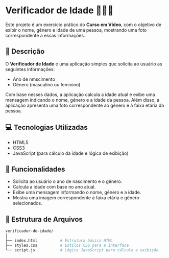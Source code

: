 # Verificador de Idade 👩🏻‍🦲

Este projeto é um exercício prático do **Curso em Vídeo**, com o objetivo de exibir o nome, gênero e idade de uma pessoa, mostrando uma foto correspondente a essas informações.

## 📝 Descrição

O **Verificador de Idade** é uma aplicação simples que solicita ao usuário as seguintes informações:

- Ano de nmscimento
- Gênero (masculino ou feminino)

Com base nesses dados, a aplicação calcula a idade atual e exibe uma mensagem indicando o nome, gênero e a idade da pessoa. Além disso, a aplicação apresenta uma foto correspondente ao gênero e à faixa etária da pessoa.

## 💻 Tecnologias Utilizadas

- HTML5
- CSS3
- JavaScript (para cálculo da idade e lógica de exibição)
  
## 🚀 Funcionalidades

- Solicita ao usuário o ano de nascimento e o gênero.
- Calcula a idade com base no ano atual.
- Exibe uma mensagem informando o nome, gênero e a idade.
- Mostra uma imagem correspondente à faixa etária e gênero selecionados.

## 📂 Estrutura de Arquivos

```bash
verificador-de-idade/
│
├── index.html          # Estrutura básica HTML
├── styles.css          # Estilos CSS para a interface
└── script.js           # Lógica JavaScript para cálculo e exibição
